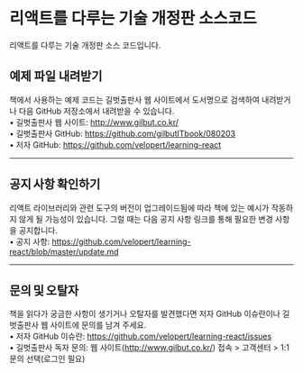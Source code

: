 # 리액트를 다루는 기술 개정판 소스코드

리액트를 다루는 기술 개정판 소스 코드입니다.

## 예제 파일 내려받기
책에서 사용하는 예제 코드는 길벗출판사 웹 사이트에서 도서명으로 검색하여 내려받거나 다음 GitHub 저장소에서 
내려받을 수 있습니다. </br>
• 길벗출판사 웹 사이트: http://www.gilbut.co.kr/ </br>
• 길벗출판사 GitHub: https://github.com/gilbutITbook/080203 </br>
• 저자 GitHub: https://github.com/velopert/learning-react </br>

---

## 공지 사항 확인하기
리액트 라이브러리와 관련 도구의 버전이 업그레이드됨에 따라 책에 있는 예시가 작동하지 않게 될 가능성이 있습니다. 
그럴 때는 다음 공지 사항 링크를 통해 필요한 변경 사항을 공지합니다. </br>
• 공지 사항: https://github.com/velopert/learning-react/blob/master/update.md </br>

---

## 문의 및 오탈자
책을 읽다가 궁금한 사항이 생기거나 오탈자를 발견했다면 저자 GitHub 이슈란이나 길벗출판사 웹 사이트에 문의를 
남겨 주세요.</br>
• 저자 GitHub 이슈란: https://github.com/velopert/learning-react/issues </br>
• 길벗출판사 독자 문의: 웹 사이트(http://www.gilbut.co.kr/) 접속 > 고객센터 > 1:1 문의 선택(로그인 필요) </br>
 
